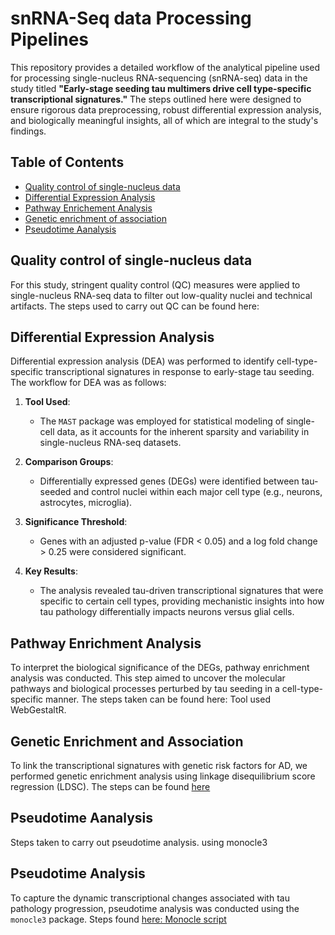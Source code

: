 
# snRNA-Seq data Processing Pipelines 

This repository provides a detailed workflow of the analytical pipeline used for processing single-nucleus RNA-sequencing (snRNA-seq) data in the study titled **"Early-stage seeding tau multimers drive cell type-specific transcriptional signatures."** The steps outlined here were designed to ensure rigorous data preprocessing, robust differential expression analysis, and biologically meaningful insights, all of which are integral to the study's findings.


## Table of Contents

- [Quality control of single-nucleus data](#qc)
- [Differential Expression Analysis](#DEA)
- [Pathway Enrichement Analysis](#WebGestaltR)
- [Genetic enrichment of association](#ldsc)
- [Pseudotime Aanalysis](#monocle)

## Quality control of single-nucleus data <a name="qc"></a>

For this study, stringent quality control (QC) measures were applied to single-nucleus RNA-seq data to filter out low-quality nuclei and technical artifacts. The steps used to carry out QC can be found here:


## Differential Expression Analysis <a name="dea"></a>

Differential expression analysis (DEA) was performed to identify cell-type-specific transcriptional signatures in response to early-stage tau seeding. The workflow for DEA was as follows:

1. **Tool Used**: 
   - The `MAST` package was employed for statistical modeling of single-cell data, as it accounts for the inherent sparsity and variability in single-nucleus RNA-seq datasets.

2. **Comparison Groups**: 
   - Differentially expressed genes (DEGs) were identified between tau-seeded and control nuclei within each major cell type (e.g., neurons, astrocytes, microglia).

3. **Significance Threshold**:
   - Genes with an adjusted p-value (FDR < 0.05) and a log fold change > 0.25 were considered significant.

4. **Key Results**:
   - The analysis revealed tau-driven transcriptional signatures that were specific to certain cell types, providing mechanistic insights into how tau pathology differentially impacts neurons versus glial cells.


## Pathway Enrichment Analysis <a name="pathway-enrichment"></a>

To interpret the biological significance of the DEGs, pathway enrichment analysis was conducted. This step aimed to uncover the molecular pathways and biological processes perturbed by tau seeding in a cell-type-specific manner. The steps taken can be found here:  Tool used WebGestaltR.

## Genetic Enrichment and Association <a name="genetic-enrichment"></a>

To link the transcriptional signatures with genetic risk factors for AD, we performed genetic enrichment analysis using linkage disequilibrium score regression (LDSC). The steps can be found [here](https://github.com/rahfel/VPA/blob/1ab5f6a70458a1c9c4dad33ca1d4b17e84460d1a/Codes/LDSC_ANALYSIS.R#L1-L50)


## Pseudotime Aanalysis

Steps taken to carry out pseudotime analysis. using monocle3 



## Pseudotime Analysis <a name="pseudotime-analysis"></a>

To capture the dynamic transcriptional changes associated with tau pathology progression, pseudotime analysis was conducted using the `monocle3` package. Steps found [here: Monocle script]() 


